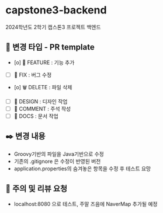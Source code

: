 # capstone3-backend
2024학년도 2학기 캡스톤3 프로젝트 백엔드

## 🧰 변경 타입 - PR template
* [o] 🤹 FEATURE	: 기능 추가  
* [ ] 🔧 FIX		: 버그 수정  
* [o] 🗑️ DELETE	: 파일 삭제  
* [ ] 🎨 DESIGN	: 디자인 작업  
* [ ] 💬 COMMENT	: 주석 작성  
* [ ] 📄 DOCS 	: 문서 작업  

## ✒️ 변경 내용
* Groovy기반의 파일을 Java기반으로 수정
* 기존의 .gitignore 은 수정이 반영된 버전
* application.properties의 숨겨놓은 항목을 수정 후 테스트 요망

## 📢 주의 및 리뷰 요청
* localhost:8080 으로 테스트, 주말 즈음에 NaverMap 추가될 예정
